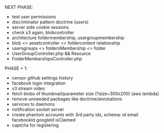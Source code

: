 NEXT PHASE:
* test user permissions
* discriminator pattern doctrine (users)
* server side cookie sessions
* check s3 again, blobcontroller
* architecture foldermembership, usergroupmembership
* blob <> assetcontroller <> foldercontent relationship
* usersgroups <> foldersMembership <> folder
* UserGroupController.php && Resource
* FolderMembershipsController.php

PHASE + 1:
* censor github settings history
* facebook login integration
* s3 stream video
* fetch blobs of thumbnail/parameter size (?size=300x200) (aws lambda)
* remove unneeded packages like doctrine/annotations
* services to daemons
* notification socket server
* create phantom accounts with 3rd party ids, schema: id email facebookId googleId isClaimed
* captcha for registering